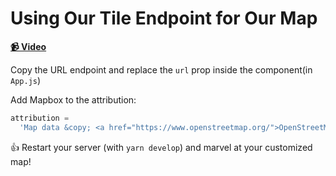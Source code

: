 # Using Our Tile Endpoint for Our Map

**[📹 Video](https://egghead.io/lessons/egghead-using-our-tile-endpoint-for-our-map)**

Copy the URL endpoint and replace the `url` prop inside the <TileLayer> component(in `App.js`)

Add Mapbox to the attribution:

```js
attribution =
  'Map data &copy; <a href="https://www.openstreetmap.org/">OpenStreetMap</a> contributors, <a href="https://creativecommons.org/licenses/by-sa/2.0/">CC-BY-SA</a>, Imagery © <a href="https://www.mapbox.com/">Mapbox</a>';
```

👍 Restart your server (with `yarn develop`) and marvel at your customized map!
